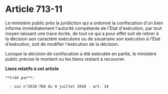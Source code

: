 # Article 713-11

Le ministère public près la juridiction qui a ordonné la confiscation d'un bien informe immédiatement l'autorité compétente
de l'Etat d'exécution, par tout moyen laissant une trace écrite, de tout ce qui a pour effet soit de retirer à la décision
son caractère exécutoire ou de soustraire son exécution à l'Etat d'exécution, soit de modifier l'exécution de la décision. 

Lorsque la décision de confiscation a été exécutée en partie, le ministère public précise le montant ou les biens restant à
recouvrer.

**Liens relatifs à cet article**

	**Créé par**:

	  - Loi n°2010-768 du 9 juillet 2010 - art. 14
